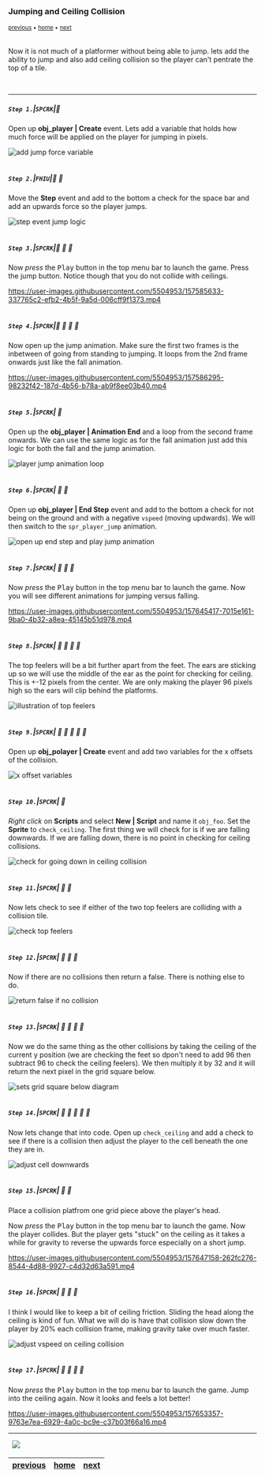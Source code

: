 <img src="https://via.placeholder.com/1000x4/45D7CA/45D7CA" alt="drawing" height="4px"/>

### Jumping and Ceiling Collision

<sub>[previous](../) • [home](../README.md#user-content-gms2-top-down-shooter) • [next](../)</sub>

<img src="https://via.placeholder.com/1000x4/45D7CA/45D7CA" alt="drawing" height="4px"/>

Now it is not much of a platformer without being able to jump.  lets add the ability to jump and also add ceiling collision so the player can't pentrate the top of a tile.

<br>

---


##### `Step 1.`\|`SPCRK`|:small_blue_diamond:

Open up **obj_player | Create** event.  Lets add a variable that holds how much force will be applied on the player for jumping in pixels. 

![add jump force variable](images/jumpForce.png)

<img src="https://via.placeholder.com/500x2/45D7CA/45D7CA" alt="drawing" height="2px" alt = ""/>

##### `Step 2.`\|`FHIU`|:small_blue_diamond: :small_blue_diamond: 

Move the **Step** event and add to the bottom a check for the space bar and add an upwards force so the player jumps.

![step event jump logic](images/jumpStep.png)

<img src="https://via.placeholder.com/500x2/45D7CA/45D7CA" alt="drawing" height="2px" alt = ""/>

##### `Step 3.`\|`SPCRK`|:small_blue_diamond: :small_blue_diamond: :small_blue_diamond:

Now *press* the <kbd>Play</kbd> button in the top menu bar to launch the game. Press the jump button.  Notice though that you do not collide with ceilings.

https://user-images.githubusercontent.com/5504953/157585633-337765c2-efb2-4b5f-9a5d-006cff9f1373.mp4

<img src="https://via.placeholder.com/500x2/45D7CA/45D7CA" alt="drawing" height="2px" alt = ""/>

##### `Step 4.`\|`SPCRK`|:small_blue_diamond: :small_blue_diamond: :small_blue_diamond: :small_blue_diamond:

Now open up the jump animation.  Make sure the first two frames is the inbetween of going from standing to jumping.  It loops from the 2nd frame onwards just like the fall animation.

https://user-images.githubusercontent.com/5504953/157586295-98232f42-187d-4b56-b78a-ab9f8ee03b40.mp4

<img src="https://via.placeholder.com/500x2/45D7CA/45D7CA" alt="drawing" height="2px" alt = ""/>

##### `Step 5.`\|`SPCRK`| :small_orange_diamond:

Open up the **obj_player | Animation End** and a loop from the second frame onwards.  We can use the same logic as for the fall animation just add this logic for both the fall and the jump animation.

![player jump animation loop](images/playerJumpES.png)

<img src="https://via.placeholder.com/500x2/45D7CA/45D7CA" alt="drawing" height="2px" alt = ""/>

##### `Step 6.`\|`SPCRK`| :small_orange_diamond: :small_blue_diamond:

Open up **obj_player | End Step** event and add to the bottom a check for not being on the ground and with a negative `vspeed` (moving updwards).  We will then switch to the `spr_player_jump` animation.

![open up end step and play jump animation](images/endStepJump.png)

<img src="https://via.placeholder.com/500x2/45D7CA/45D7CA" alt="drawing" height="2px" alt = ""/>

##### `Step 7.`\|`SPCRK`| :small_orange_diamond: :small_blue_diamond: :small_blue_diamond:

Now *press* the <kbd>Play</kbd> button in the top menu bar to launch the game. Now you will see different animations for jumping versus falling.

https://user-images.githubusercontent.com/5504953/157645417-7015e161-9ba0-4b32-a8ea-45145b51d978.mp4

<img src="https://via.placeholder.com/500x2/45D7CA/45D7CA" alt="drawing" height="2px" alt = ""/>

##### `Step 8.`\|`SPCRK`| :small_orange_diamond: :small_blue_diamond: :small_blue_diamond: :small_blue_diamond:

The top feelers will be a bit further apart from the feet.  The ears are sticking up so we will use the middle of the ear as the point for checking for ceiling.  This is +-12 pixels from the center. We are only making the player 96 pixels high so the ears will clip behind the platforms.

![illustration of top feelers](images/topFeelers.png)

<img src="https://via.placeholder.com/500x2/45D7CA/45D7CA" alt="drawing" height="2px" alt = ""/>

##### `Step 9.`\|`SPCRK`| :small_orange_diamond: :small_blue_diamond: :small_blue_diamond: :small_blue_diamond: :small_blue_diamond:

Open up **obj_polayer | Create** event and add two variables for the x offsets of the collision.

![x offset variables](images/topLeftRightOff.png)

<img src="https://via.placeholder.com/500x2/45D7CA/45D7CA" alt="drawing" height="2px" alt = ""/>

##### `Step 10.`\|`SPCRK`| :large_blue_diamond:

*Right click* on **Scripts** and select **New | Script** and name it `obj_foo`. Set the **Sprite** to `check_ceiling`. The first thing we will check for is if we are falling downwards.  If we are falling down, there is no point in checking for ceiling collisions.

![check for going down in ceiling collision](images/checkCeilingFunc.png)

<img src="https://via.placeholder.com/500x2/45D7CA/45D7CA" alt="drawing" height="2px" alt = ""/>

##### `Step 11.`\|`SPCRK`| :large_blue_diamond: :small_blue_diamond: 

Now lets check to see if either of the two top feelers are colliding with a collision tile.

![check top feelers](images/checkTopFeelers.png)

<img src="https://via.placeholder.com/500x2/45D7CA/45D7CA" alt="drawing" height="2px" alt = ""/>


##### `Step 12.`\|`SPCRK`| :large_blue_diamond: :small_blue_diamond: :small_blue_diamond: 

Now if there are no collisions then return a false.  There is nothing else to do.

![return false if no collision](images/checkIfNoCollision.png)

<img src="https://via.placeholder.com/500x2/45D7CA/45D7CA" alt="drawing" height="2px" alt = ""/>

##### `Step 13.`\|`SPCRK`| :large_blue_diamond: :small_blue_diamond: :small_blue_diamond:  :small_blue_diamond: 

Now we do the same thing as the other collisions by taking the ceiling of the current y position (we are checking the feet so dpon't need to add 96 then subtract 96 to check the ceiling feelers). We then multiply it by 32 and it will return the next pixel in the grid square below.

![sets grid square below diagram](images/collisionMath.png)

<img src="https://via.placeholder.com/500x2/45D7CA/45D7CA" alt="drawing" height="2px" alt = ""/>

##### `Step 14.`\|`SPCRK`| :large_blue_diamond: :small_blue_diamond: :small_blue_diamond: :small_blue_diamond:  :small_blue_diamond: 

Now lets change that into code.  Open up `check_ceiling` and add a check to see if there is a collision then adjust the player to the cell beneath the one they are in.

![adjust cell downwards](images/colllisionInScript.png)

<img src="https://via.placeholder.com/500x2/45D7CA/45D7CA" alt="drawing" height="2px" alt = ""/>

##### `Step 15.`\|`SPCRK`| :large_blue_diamond: :small_orange_diamond: 

Place a collision platfrom one grid piece above the player's head.

Now *press* the <kbd>Play</kbd> button in the top menu bar to launch the game. Now the player collides.  But the player gets "stuck" on the ceiling as it takes a while for gravity to reverse the upwards force especially on a short jump.

https://user-images.githubusercontent.com/5504953/157647158-262fc276-8544-4d88-9927-c4d32d63a591.mp4

<img src="https://via.placeholder.com/500x2/45D7CA/45D7CA" alt="drawing" height="2px" alt = ""/>

##### `Step 16.`\|`SPCRK`| :large_blue_diamond: :small_orange_diamond:   :small_blue_diamond: 

I think I would like to keep a bit of ceiling friction.  Sliding the head along the ceiling is kind of fun.  What we will do is have that collision slow down the player by 20% each collision frame, making gravity take over much faster.

![adjust vspeed on ceiling collision](images/reduceCeilingFriction.png)

<img src="https://via.placeholder.com/500x2/45D7CA/45D7CA" alt="drawing" height="2px" alt = ""/>

##### `Step 17.`\|`SPCRK`| :large_blue_diamond: :small_orange_diamond: :small_blue_diamond: :small_blue_diamond:

Now *press* the <kbd>Play</kbd> button in the top menu bar to launch the game. Jump into the ceiling again.  Now it looks and feels a lot better!

https://user-images.githubusercontent.com/5504953/157653357-9763e7ea-6929-4a0c-bc9e-c37b03f66a16.mp4

___


<img src="https://via.placeholder.com/1000x4/dba81a/dba81a" alt="drawing" height="4px" alt = ""/>

<img src="https://via.placeholder.com/1000x100/45D7CA/000000/?text=Next Up - ADD NEXT PAGE">

<img src="https://via.placeholder.com/1000x4/dba81a/dba81a" alt="drawing" height="4px" alt = ""/>

| [previous](../)| [home](../README.md#user-content-gms2-top-down-shooter) | [next](../)|
|---|---|---|
